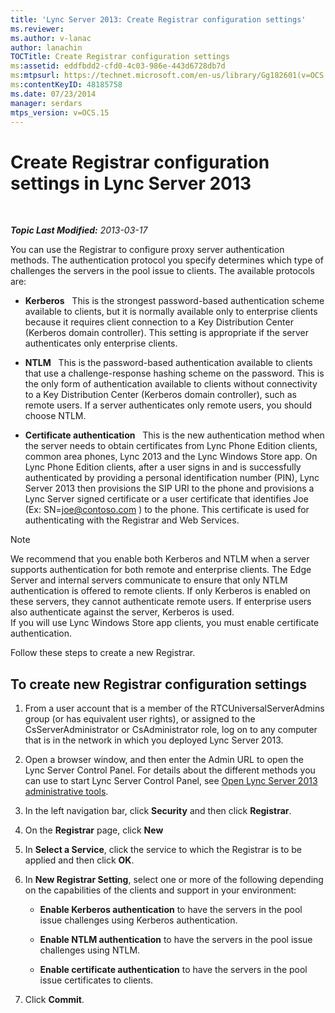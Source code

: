```yaml
---
title: 'Lync Server 2013: Create Registrar configuration settings'
ms.reviewer: 
ms.author: v-lanac
author: lanachin
TOCTitle: Create Registrar configuration settings
ms:assetid: eddfbdd2-cfd0-4c03-986e-443d6728db7d
ms:mtpsurl: https://technet.microsoft.com/en-us/library/Gg182601(v=OCS.15)
ms:contentKeyID: 48185758
ms.date: 07/23/2014
manager: serdars
mtps_version: v=OCS.15
---
```


<div data-xmlns="http://www.w3.org/1999/xhtml">

<div class="topic" data-xmlns="http://www.w3.org/1999/xhtml" data-msxsl="urn:schemas-microsoft-com:xslt" data-cs="http://msdn.microsoft.com/en-us/">

<div data-asp="http://msdn2.microsoft.com/asp">

# Create Registrar configuration settings in Lync Server 2013

</div>

<div id="mainSection">

<div id="mainBody">

<span> </span>

_**Topic Last Modified:** 2013-03-17_

You can use the Registrar to configure proxy server authentication methods. The authentication protocol you specify determines which type of challenges the servers in the pool issue to clients. The available protocols are:

  - **Kerberos**   This is the strongest password-based authentication scheme available to clients, but it is normally available only to enterprise clients because it requires client connection to a Key Distribution Center (Kerberos domain controller). This setting is appropriate if the server authenticates only enterprise clients.

  - **NTLM**   This is the password-based authentication available to clients that use a challenge-response hashing scheme on the password. This is the only form of authentication available to clients without connectivity to a Key Distribution Center (Kerberos domain controller), such as remote users. If a server authenticates only remote users, you should choose NTLM.

  - **Certificate authentication**   This is the new authentication method when the server needs to obtain certificates from Lync Phone Edition clients, common area phones, Lync 2013 and the Lync Windows Store app. On Lync Phone Edition clients, after a user signs in and is successfully authenticated by providing a personal identification number (PIN), Lync Server 2013 then provisions the SIP URI to the phone and provisions a Lync Server signed certificate or a user certificate that identifies Joe (Ex: SN=joe@contoso.com ) to the phone. This certificate is used for authenticating with the Registrar and Web Services.

<div>


> [!NOTE]  
> We recommend that you enable both Kerberos and NTLM when a server supports authentication for both remote and enterprise clients. The Edge Server and internal servers communicate to ensure that only NTLM authentication is offered to remote clients. If only Kerberos is enabled on these servers, they cannot authenticate remote users. If enterprise users also authenticate against the server, Kerberos is used.<BR>If you will use Lync Windows Store app clients, you must enable certificate authentication.



</div>

Follow these steps to create a new Registrar.

<div>

## To create new Registrar configuration settings

1.  From a user account that is a member of the RTCUniversalServerAdmins group (or has equivalent user rights), or assigned to the CsServerAdministrator or CsAdministrator role, log on to any computer that is in the network in which you deployed Lync Server 2013.

2.  Open a browser window, and then enter the Admin URL to open the Lync Server Control Panel. For details about the different methods you can use to start Lync Server Control Panel, see [Open Lync Server 2013 administrative tools](lync-server-2013-open-lync-server-administrative-tools.md).

3.  In the left navigation bar, click **Security** and then click **Registrar**.

4.  On the **Registrar** page, click **New**

5.  In **Select a Service**, click the service to which the Registrar is to be applied and then click **OK**.

6.  In **New Registrar Setting**, select one or more of the following depending on the capabilities of the clients and support in your environment:
    
      - **Enable Kerberos authentication** to have the servers in the pool issue challenges using Kerberos authentication.
    
      - **Enable NTLM authentication** to have the servers in the pool issue challenges using NTLM.
    
      - **Enable certificate authentication** to have the servers in the pool issue certificates to clients.

7.  Click **Commit**.

</div>

</div>

<span> </span>

</div>

</div>

</div>

